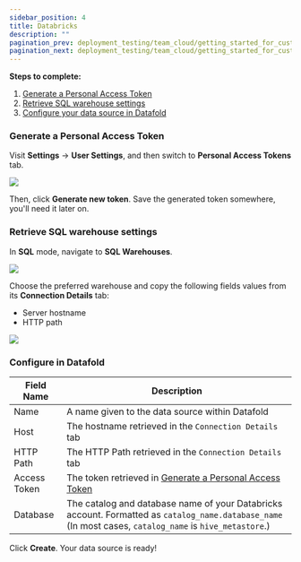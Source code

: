 ```yaml
---
sidebar_position: 4
title: Databricks
description: ""
pagination_prev: deployment_testing/team_cloud/getting_started_for_customers/data_sources
pagination_next: deployment_testing/team_cloud/getting_started_for_customers/source_control
---
```

**Steps to complete:**

1. [Generate a Personal Access Token](databricks.md#generate-a-personal-access-token)
2. [Retrieve SQL warehouse settings](databricks.md#retrieve-sql-warehouse-settings)
3. [Configure your data source in Datafold](databricks.md#configure-in-datafold)

### Generate a Personal Access Token

Visit **Settings** → **User Settings**, and then switch to **Personal Access Tokens** tab.

![](/img/databricks_new_token.png)

Then, click **Generate new token**. Save the generated token somewhere, you'll need it later on.

### Retrieve SQL warehouse settings

In **SQL** mode, navigate to **SQL Warehouses**.

![](/img/databricks_sql_warehouse.png)


Choose the preferred warehouse and copy the following fields values from its **Connection Details** tab:

* Server hostname
* HTTP path

![](/img/databrick_connection_details.png)

### Configure in Datafold

| Field Name      | Description |
| ----------- | ----------- |
| Name     | A name given to the data source within Datafold |
| Host   | The hostname retrieved in the `Connection Details` tab  |
| HTTP Path   | The HTTP Path retrieved in the `Connection Details` tab        |
| Access Token   | The token retrieved in [Generate a Personal Access Token](databricks.md#generate-a-personal-access-token)       |
| Database  | The catalog and database name of your Databricks account. Formatted as `catalog_name.database_name` (In most cases, `catalog_name` is `hive_metastore`.) |

Click **Create**. Your data source is ready!
